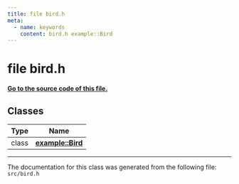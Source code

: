 ```yaml
---
title: file bird.h
meta:
  - name: keywords
    content: bird.h example::Bird
---
```


# file bird.h

**[Go to the source code of this file.](bird_8h_source.md)**
## Classes

|Type|Name|
|-----|-----|
|class|[**example::Bird**](classexample_1_1_bird.md)|




----------------------------------------
The documentation for this class was generated from the following file: `src/bird.h`
